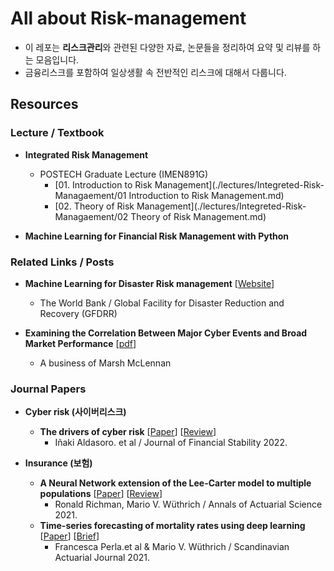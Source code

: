 # All about Risk-management

- 이 레포는 **리스크관리**와 관련된 다양한 자료, 논문들을 정리하여 요약 및 리뷰를 하는 모음입니다.
- 금융리스크를 포함하여 일상생활 속 전반적인 리스크에 대해서 다룹니다.

## Resources

### Lecture / Textbook

- **Integrated Risk Management**
  - POSTECH Graduate Lecture (IMEN891G) 
    - [01. Introduction to Risk Management](./lectures/Integreted-Risk-Managaement/01 Introduction to Risk Management.md)
    - [02. Theory of Risk Management](./lectures/Integreted-Risk-Managaement/02 Theory of Risk Management.md)

- **Machine Learning for Financial Risk Management with Python**



### Related Links / Posts

- **Machine Learning for Disaster Risk management** [[Website](https://www.gfdrr.org/sites/default/files/publication/181222_WorldBank_DisasterRiskManagement_Ebook_D6.pdf)]
  - The World Bank / Global Facility for Disaster Reduction and Recovery (GFDRR)

- **Examining the Correlation Between Major Cyber Events and Broad Market Performance** [[pdf](./posts/Sep-2023-Cyber-Report-ILS-Publish.pdf)]
  - A business of Marsh McLennan



### Journal Papers

- **Cyber risk (사이버리스크)**
  - **The drivers of cyber risk** [[Paper](./papers/Aldasoro_JFS_2022.pdf)] [[Review](./review/the_drivers_of_cyber_risk.md)]
    - Iñaki Aldasoro. et al / Journal of Financial Stability 2022.



- **Insurance (보험)**
  - **A Neural Network extension of the Lee-Carter model to multiple populations** [[Paper](./papers/Richman_and_Wuthrich_AAS_2021.pdf)] [[Review](https://newindow.tistory.com/319)]
    - Ronald Richman, Mario V. Wüthrich / Annals of Actuarial Science 2021.
  - **Time-series forecasting of mortality rates using deep learning** [[Paper](./papers/Perla_et_al_SAJ_2021.pdf)] [[Brief]()]
    - Francesca Perla.et al & Mario V. Wüthrich / Scandinavian Actuarial Journal 2021.


